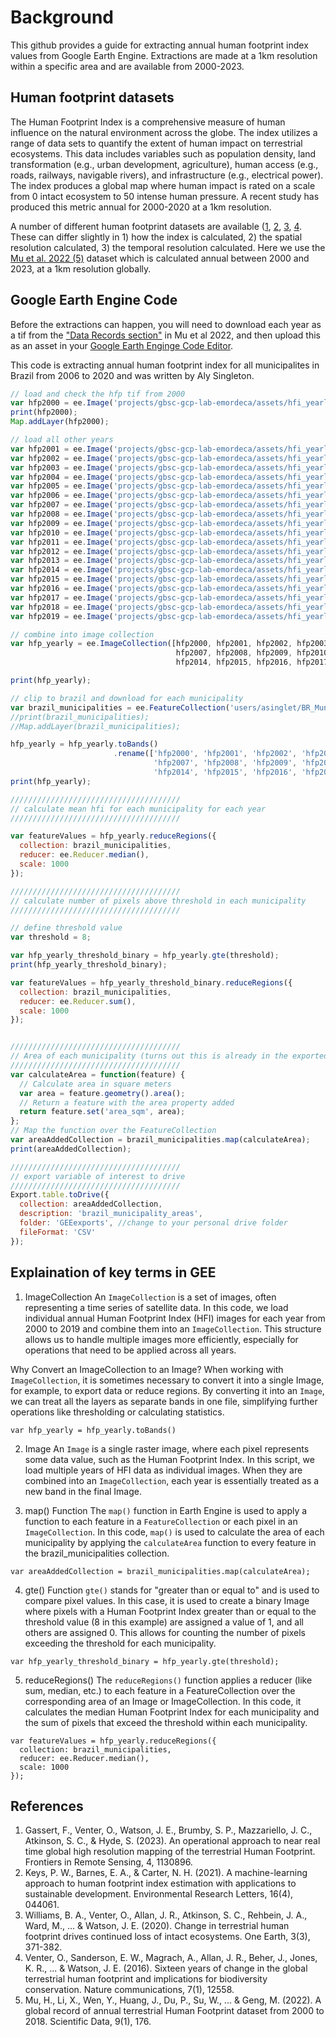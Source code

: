 # Background
This github provides a guide for extracting annual human footprint index values from Google Earth Engine. Extractions are made at a 1km resolution within a specific area and are available from 2000-2023. 

## Human footprint datasets
The Human Footprint Index is a comprehensive measure of human influence on the natural environment across the globe. The index utilizes a range of data sets to quantify the extent of human impact on terrestrial ecosystems. This data includes variables such as population density, land transformation (e.g., urban development, agriculture), human access (e.g., roads, railways, navigable rivers), and infrastructure (e.g., electrical power). The index produces a global map where human impact is rated on a scale from 0 intact ecosystem to 50 intense human pressure. A recent study has produced this metric annual for 2000-2020 at a 1km resolution. 

A number of different human footprint datasets are available ([1](https://www.frontiersin.org/journals/remote-sensing/articles/10.3389/frsen.2023.1130896/full), [2](https://iopscience.iop.org/article/10.1088/1748-9326/abe00a/meta), [3](https://www.cell.com/one-earth/fulltext/S2590-3322(20)30418-8), [4](https://www.nature.com/articles/ncomms12558). These can differ slightly in 1) how the index is calculated, 2) the spatial resolution calculated, 3) the temporal resolution calculated. Here we use the [Mu et al. 2022 (5)](https://www.nature.com/articles/s41597-022-01284-8) dataset which is calculated annual between 2000 and 2023, at a 1km resolution globally.

## Google Earth Engine Code
Before the extractions can happen, you will need to download each year as a tif from the ["Data Records section"](https://figshare.com/articles/figure/An_annual_global_terrestrial_Human_Footprint_dataset_from_2000_to_2018/16571064) in Mu et al 2022, and then upload this as an asset in your [Google Earth Enginge Code Editor](https://code.earthengine.google.com/). 

This code is extracting annual human footprint index for all municipalites in Brazil from 2006 to 2020 and was written by Aly Singleton.

```javascript
// load and check the hfp tif from 2000
var hfp2000 = ee.Image('projects/gbsc-gcp-lab-emordeca/assets/hfi_yearly/hfp2000');
print(hfp2000);
Map.addLayer(hfp2000);

// load all other years
var hfp2001 = ee.Image('projects/gbsc-gcp-lab-emordeca/assets/hfi_yearly/hfp2001');
var hfp2002 = ee.Image('projects/gbsc-gcp-lab-emordeca/assets/hfi_yearly/hfp2002');
var hfp2003 = ee.Image('projects/gbsc-gcp-lab-emordeca/assets/hfi_yearly/hfp2003');
var hfp2004 = ee.Image('projects/gbsc-gcp-lab-emordeca/assets/hfi_yearly/hfp2004');
var hfp2005 = ee.Image('projects/gbsc-gcp-lab-emordeca/assets/hfi_yearly/hfp2005');
var hfp2006 = ee.Image('projects/gbsc-gcp-lab-emordeca/assets/hfi_yearly/hfp2006');
var hfp2007 = ee.Image('projects/gbsc-gcp-lab-emordeca/assets/hfi_yearly/hfp2007');
var hfp2008 = ee.Image('projects/gbsc-gcp-lab-emordeca/assets/hfi_yearly/hfp2008');
var hfp2009 = ee.Image('projects/gbsc-gcp-lab-emordeca/assets/hfi_yearly/hfp2009');
var hfp2010 = ee.Image('projects/gbsc-gcp-lab-emordeca/assets/hfi_yearly/hfp2010');
var hfp2011 = ee.Image('projects/gbsc-gcp-lab-emordeca/assets/hfi_yearly/hfp2011');
var hfp2012 = ee.Image('projects/gbsc-gcp-lab-emordeca/assets/hfi_yearly/hfp2012');
var hfp2013 = ee.Image('projects/gbsc-gcp-lab-emordeca/assets/hfi_yearly/hfp2013');
var hfp2014 = ee.Image('projects/gbsc-gcp-lab-emordeca/assets/hfi_yearly/hfp2014');
var hfp2015 = ee.Image('projects/gbsc-gcp-lab-emordeca/assets/hfi_yearly/hfp2015');
var hfp2016 = ee.Image('projects/gbsc-gcp-lab-emordeca/assets/hfi_yearly/hfp2016');
var hfp2017 = ee.Image('projects/gbsc-gcp-lab-emordeca/assets/hfi_yearly/hfp2017');
var hfp2018 = ee.Image('projects/gbsc-gcp-lab-emordeca/assets/hfi_yearly/hfp2018');
var hfp2019 = ee.Image('projects/gbsc-gcp-lab-emordeca/assets/hfi_yearly/hfp2019');

// combine into image collection
var hfp_yearly = ee.ImageCollection([hfp2000, hfp2001, hfp2002, hfp2003, hfp2004, hfp2005, hfp2006,
                                     hfp2007, hfp2008, hfp2009, hfp2010, hfp2011, hfp2012, hfp2013,
                                     hfp2014, hfp2015, hfp2016, hfp2017, hfp2018, hfp2019]);

print(hfp_yearly);

// clip to brazil and download for each municipality
var brazil_municipalities = ee.FeatureCollection('users/asinglet/BR_Municipios_2020');
//print(brazil_municipalities);
//Map.addLayer(brazil_municipalities);

hfp_yearly = hfp_yearly.toBands()
                       .rename(['hfp2000', 'hfp2001', 'hfp2002', 'hfp2003', 'hfp2004', 'hfp2005', 'hfp2006',
                                'hfp2007', 'hfp2008', 'hfp2009', 'hfp2010', 'hfp2011', 'hfp2012', 'hfp2013',
                                'hfp2014', 'hfp2015', 'hfp2016', 'hfp2017', 'hfp2018', 'hfp2019']);
print(hfp_yearly);

//////////////////////////////////////
// calculate mean hfi for each municipality for each year
//////////////////////////////////////

var featureValues = hfp_yearly.reduceRegions({
  collection: brazil_municipalities,
  reducer: ee.Reducer.median(), 
  scale: 1000 
});

//////////////////////////////////////
// calculate number of pixels above threshold in each municipality
//////////////////////////////////////

// define threshold value
var threshold = 8;

var hfp_yearly_threshold_binary = hfp_yearly.gte(threshold);
print(hfp_yearly_threshold_binary);

var featureValues = hfp_yearly_threshold_binary.reduceRegions({
  collection: brazil_municipalities,
  reducer: ee.Reducer.sum(), 
  scale: 1000 
});


//////////////////////////////////////
// Area of each municipality (turns out this is already in the exported columns)
//////////////////////////////////////
var calculateArea = function(feature) {
  // Calculate area in square meters
  var area = feature.geometry().area();
  // Return a feature with the area property added
  return feature.set('area_sqm', area);
};
// Map the function over the FeatureCollection
var areaAddedCollection = brazil_municipalities.map(calculateArea);
print(areaAddedCollection);

//////////////////////////////////////
// export variable of interest to drive
//////////////////////////////////////
Export.table.toDrive({
  collection: areaAddedCollection,
  description: 'brazil_municipality_areas',
  folder: 'GEEexports', //change to your personal drive folder
  fileFormat: 'CSV'
});
```
## Explaination of key terms in GEE

1. ImageCollection
An ```ImageCollection``` is a set of images, often representing a time series of satellite data. In this code, we load individual annual Human Footprint Index (HFI) images for each year from 2000 to 2019 and combine them into an ```ImageCollection```. This structure allows us to handle multiple images more efficiently, especially for operations that need to be applied across all years.

Why Convert an ImageCollection to an Image?
When working with ```ImageCollection```, it is sometimes necessary to convert it into a single Image, for example, to export data or reduce regions. By converting it into an ```Image```, we can treat all the layers as separate bands in one file, simplifying further operations like thresholding or calculating statistics.

```
var hfp_yearly = hfp_yearly.toBands()
```

2. Image
An ```Image``` is a single raster image, where each pixel represents some data value, such as the Human Footprint Index. In this script, we load multiple years of HFI data as individual images. When they are combined into an ```ImageCollection```, each year is essentially treated as a new band in the final Image.

3. map() Function
The ```map()``` function in Earth Engine is used to apply a function to each feature in a ```FeatureCollection``` or each pixel in an ```ImageCollection```. In this code, ```map()``` is used to calculate the area of each municipality by applying the ```calculateArea``` function to every feature in the brazil_municipalities collection.

```
var areaAddedCollection = brazil_municipalities.map(calculateArea);
```

4. gte() Function
```gte()``` stands for "greater than or equal to" and is used to compare pixel values. In this case, it is used to create a binary Image where pixels with a Human Footprint Index greater than or equal to the threshold value (8 in this example) are assigned a value of 1, and all others are assigned 0. This allows for counting the number of pixels exceeding the threshold for each municipality.

```
var hfp_yearly_threshold_binary = hfp_yearly.gte(threshold);
```

5. reduceRegions()
The ```reduceRegions()``` function applies a reducer (like sum, median, etc.) to each feature in a FeatureCollection over the corresponding area of an Image or ImageCollection. In this code, it calculates the median Human Footprint Index for each municipality and the sum of pixels that exceed the threshold within each municipality.

```
var featureValues = hfp_yearly.reduceRegions({
  collection: brazil_municipalities,
  reducer: ee.Reducer.median(), 
  scale: 1000 
});
```

## References
1. Gassert, F., Venter, O., Watson, J. E., Brumby, S. P., Mazzariello, J. C., Atkinson, S. C., & Hyde, S. (2023). An operational approach to near real time global high resolution mapping of the terrestrial Human Footprint. Frontiers in Remote Sensing, 4, 1130896.
2. Keys, P. W., Barnes, E. A., & Carter, N. H. (2021). A machine-learning approach to human footprint index estimation with applications to sustainable development. Environmental Research Letters, 16(4), 044061.
3. Williams, B. A., Venter, O., Allan, J. R., Atkinson, S. C., Rehbein, J. A., Ward, M., ... & Watson, J. E. (2020). Change in terrestrial human footprint drives continued loss of intact ecosystems. One Earth, 3(3), 371-382.
4. Venter, O., Sanderson, E. W., Magrach, A., Allan, J. R., Beher, J., Jones, K. R., ... & Watson, J. E. (2016). Sixteen years of change in the global terrestrial human footprint and implications for biodiversity conservation. Nature communications, 7(1), 12558.
5. Mu, H., Li, X., Wen, Y., Huang, J., Du, P., Su, W., ... & Geng, M. (2022). A global record of annual terrestrial Human Footprint dataset from 2000 to 2018. Scientific Data, 9(1), 176.
